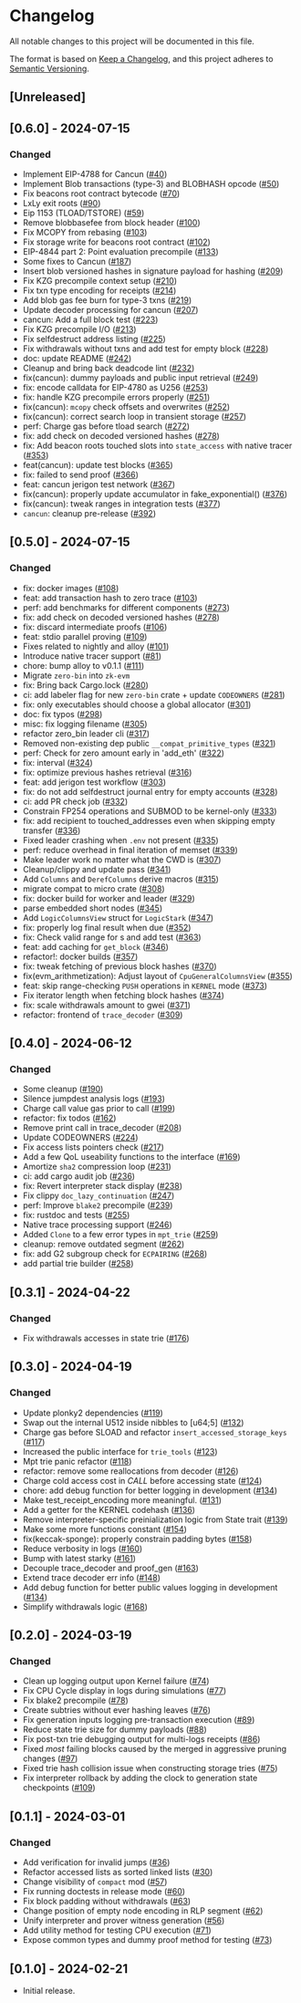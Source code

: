 # Changelog

All notable changes to this project will be documented in this file.

The format is based on [Keep a Changelog](https://keepachangelog.com/en/1.1.0/),
and this project adheres to [Semantic Versioning](https://semver.org/spec/v2.0.0.html).


## [Unreleased]

## [0.6.0] - 2024-07-15

### Changed
- Implement EIP-4788 for Cancun ([#40](https://github.com/0xPolygonZero/zk_evm/pull/40))
- Implement Blob transactions (type-3) and BLOBHASH opcode ([#50](https://github.com/0xPolygonZero/zk_evm/pull/50))
- Fix beacons root contract bytecode ([#70](https://github.com/0xPolygonZero/zk_evm/pull/70))
- LxLy exit roots ([#90](https://github.com/0xPolygonZero/zk_evm/pull/90))
- Eip 1153 (TLOAD/TSTORE) ([#59](https://github.com/0xPolygonZero/zk_evm/pull/59))
- Remove blobbasefee from block header ([#100](https://github.com/0xPolygonZero/zk_evm/pull/100))
- Fix MCOPY from rebasing ([#103](https://github.com/0xPolygonZero/zk_evm/pull/103))
- Fix storage write for beacons root contract ([#102](https://github.com/0xPolygonZero/zk_evm/pull/102))
- EIP-4844 part 2: Point evaluation precompile ([#133](https://github.com/0xPolygonZero/zk_evm/pull/133))
- Some fixes to Cancun ([#187](https://github.com/0xPolygonZero/zk_evm/pull/187))
- Insert blob versioned hashes in signature payload for hashing ([#209](https://github.com/0xPolygonZero/zk_evm/pull/209))
- Fix KZG precompile context setup ([#210](https://github.com/0xPolygonZero/zk_evm/pull/210))
- Fix txn type encoding for receipts ([#214](https://github.com/0xPolygonZero/zk_evm/pull/214))
- Add blob gas fee burn for type-3 txns ([#219](https://github.com/0xPolygonZero/zk_evm/pull/219))
- Update decoder processing for cancun ([#207](https://github.com/0xPolygonZero/zk_evm/pull/207))
- cancun: Add a full block test ([#223](https://github.com/0xPolygonZero/zk_evm/pull/223))
- Fix KZG precompile I/O ([#213](https://github.com/0xPolygonZero/zk_evm/pull/213))
- Fix selfdestruct address listing ([#225](https://github.com/0xPolygonZero/zk_evm/pull/225))
- Fix withdrawals without txns and add test for empty block ([#228](https://github.com/0xPolygonZero/zk_evm/pull/228))
- doc: update README ([#242](https://github.com/0xPolygonZero/zk_evm/pull/242))
- Cleanup and bring back deadcode lint ([#232](https://github.com/0xPolygonZero/zk_evm/pull/232))
- fix(cancun): dummy payloads and public input retrieval ([#249](https://github.com/0xPolygonZero/zk_evm/pull/249))
- fix: encode calldata for EIP-4780 as U256 ([#253](https://github.com/0xPolygonZero/zk_evm/pull/253))
- fix: handle KZG precompile errors properly ([#251](https://github.com/0xPolygonZero/zk_evm/pull/251))
- fix(cancun): `mcopy` check offsets and overwrites ([#252](https://github.com/0xPolygonZero/zk_evm/pull/252))
- fix(cancun): correct search loop in transient storage ([#257](https://github.com/0xPolygonZero/zk_evm/pull/257))
- perf: Charge gas before tload search ([#272](https://github.com/0xPolygonZero/zk_evm/pull/272))
- fix: add check on decoded versioned hashes ([#278](https://github.com/0xPolygonZero/zk_evm/pull/278))
- fix: Add beacon roots touched slots into `state_access` with native tracer ([#353](https://github.com/0xPolygonZero/zk_evm/pull/353))
- feat(cancun): update test blocks ([#365](https://github.com/0xPolygonZero/zk_evm/pull/365))
- fix: failed to send proof ([#366](https://github.com/0xPolygonZero/zk_evm/pull/366))
- feat: cancun jerigon test network ([#367](https://github.com/0xPolygonZero/zk_evm/pull/367))
- fix(cancun): properly update accumulator in fake_exponential() ([#376](https://github.com/0xPolygonZero/zk_evm/pull/376))
- fix(cancun): tweak ranges in integration tests ([#377](https://github.com/0xPolygonZero/zk_evm/pull/377))
- `cancun`: cleanup pre-release ([#392](https://github.com/0xPolygonZero/zk_evm/pull/392))

## [0.5.0] - 2024-07-15

### Changed
- fix: docker images ([#108](https://github.com/0xPolygonZero/zk_evm/pull/108))
- feat: add transaction hash to zero trace ([#103](https://github.com/0xPolygonZero/zk_evm/pull/103))
- perf: add benchmarks for different components ([#273](https://github.com/0xPolygonZero/zk_evm/pull/273))
- fix: add check on decoded versioned hashes ([#278](https://github.com/0xPolygonZero/zk_evm/pull/278))
- fix: discard intermediate proofs ([#106](https://github.com/0xPolygonZero/zk_evm/pull/106))
- feat: stdio parallel proving ([#109](https://github.com/0xPolygonZero/zk_evm/pull/109))
- Fixes related to nightly and alloy ([#101](https://github.com/0xPolygonZero/zk_evm/pull/101))
- Introduce native tracer support ([#81](https://github.com/0xPolygonZero/zk_evm/pull/81))
- chore: bump alloy to v0.1.1 ([#111](https://github.com/0xPolygonZero/zk_evm/pull/111))
- Migrate `zero-bin` into `zk-evm`
- fix: Bring back Cargo.lock ([#280](https://github.com/0xPolygonZero/zk_evm/pull/280))
- ci: add labeler flag for new `zero-bin` crate + update `CODEOWNERS` ([#281](https://github.com/0xPolygonZero/zk_evm/pull/281))
- fix: only executables should choose a global allocator ([#301](https://github.com/0xPolygonZero/zk_evm/pull/301))
- doc: fix typos ([#298](https://github.com/0xPolygonZero/zk_evm/pull/298))
- misc: fix logging filename ([#305](https://github.com/0xPolygonZero/zk_evm/pull/305))
- refactor zero_bin leader cli ([#317](https://github.com/0xPolygonZero/zk_evm/pull/317))
- Removed non-existing dep public `__compat_primitive_types` ([#321](https://github.com/0xPolygonZero/zk_evm/pull/321))
- perf: Check for zero amount early in 'add_eth' ([#322](https://github.com/0xPolygonZero/zk_evm/pull/322))
- fix: interval ([#324](https://github.com/0xPolygonZero/zk_evm/pull/324))
- fix: optimize previous hashes retrieval ([#316](https://github.com/0xPolygonZero/zk_evm/pull/316))
- feat: add jerigon test workflow ([#303](https://github.com/0xPolygonZero/zk_evm/pull/303))
- fix: do not add selfdestruct journal entry for empty accounts ([#328](https://github.com/0xPolygonZero/zk_evm/pull/328))
- ci: add PR check job ([#332](https://github.com/0xPolygonZero/zk_evm/pull/332))
- Constrain FP254 operations and SUBMOD to be kernel-only ([#333](https://github.com/0xPolygonZero/zk_evm/pull/333))
- fix: add recipient to touched_addresses even when skipping empty transfer ([#336](https://github.com/0xPolygonZero/zk_evm/pull/336))
- Fixed leader crashing when `.env` not present ([#335](https://github.com/0xPolygonZero/zk_evm/pull/335))
- perf: reduce overhead in final iteration of memset ([#339](https://github.com/0xPolygonZero/zk_evm/pull/339))
- Make leader work no matter what the CWD is ([#307](https://github.com/0xPolygonZero/zk_evm/pull/307))
- Cleanup/clippy and update pass ([#341](https://github.com/0xPolygonZero/zk_evm/pull/341))
- Add `Columns` and `DerefColumns` derive macros ([#315](https://github.com/0xPolygonZero/zk_evm/pull/315))
- migrate compat to micro crate ([#308](https://github.com/0xPolygonZero/zk_evm/pull/308))
- fix: docker build for worker and leader ([#329](https://github.com/0xPolygonZero/zk_evm/pull/329))
- parse embedded short nodes ([#345](https://github.com/0xPolygonZero/zk_evm/pull/345))
- Add `LogicColumnsView` struct for `LogicStark` ([#347](https://github.com/0xPolygonZero/zk_evm/pull/347))
- fix: properly log final result when due ([#352](https://github.com/0xPolygonZero/zk_evm/pull/352))
- fix: Check valid range for s and add test ([#363](https://github.com/0xPolygonZero/zk_evm/pull/363))
- feat: add caching for `get_block` ([#346](https://github.com/0xPolygonZero/zk_evm/pull/346))
- refactor!: docker builds ([#357](https://github.com/0xPolygonZero/zk_evm/pull/357))
- fix: tweak fetching of previous block hashes ([#370](https://github.com/0xPolygonZero/zk_evm/pull/370))
- fix(evm_arithmetization): Adjust layout of `CpuGeneralColumnsView` ([#355](https://github.com/0xPolygonZero/zk_evm/pull/355))
- feat: skip range-checking `PUSH` operations in `KERNEL` mode ([#373](https://github.com/0xPolygonZero/zk_evm/pull/373))
- Fix iterator length when fetching block hashes ([#374](https://github.com/0xPolygonZero/zk_evm/pull/374))
- fix: scale withdrawals amount to gwei ([#371](https://github.com/0xPolygonZero/zk_evm/pull/371))
- refactor: frontend of `trace_decoder` ([#309](https://github.com/0xPolygonZero/zk_evm/pull/309))


## [0.4.0] - 2024-06-12

### Changed
- Some cleanup ([#190](https://github.com/0xPolygonZero/zk_evm/pull/190))
- Silence jumpdest analysis logs ([#193](https://github.com/0xPolygonZero/zk_evm/pull/193))
- Charge call value gas prior to call ([#199](https://github.com/0xPolygonZero/zk_evm/pull/199))
- refactor: fix todos ([#162](https://github.com/0xPolygonZero/zk_evm/pull/162))
- Remove print call in trace_decoder ([#208](https://github.com/0xPolygonZero/zk_evm/pull/208))
- Update CODEOWNERS ([#224](https://github.com/0xPolygonZero/zk_evm/pull/224))
- Fix access lists pointers check ([#217](https://github.com/0xPolygonZero/zk_evm/pull/217))
- Add a few QoL useability functions to the interface ([#169](https://github.com/0xPolygonZero/zk_evm/pull/169))
- Amortize `sha2` compression loop ([#231](https://github.com/0xPolygonZero/zk_evm/pull/231))
- ci: add cargo audit job ([#236](https://github.com/0xPolygonZero/zk_evm/pull/236))
- fix: Revert interpreter stack display ([#238](https://github.com/0xPolygonZero/zk_evm/pull/238))
- Fix clippy `doc_lazy_continuation` ([#247](https://github.com/0xPolygonZero/zk_evm/pull/247))
- perf: Improve `blake2` precompile ([#239](https://github.com/0xPolygonZero/zk_evm/pull/239))
- fix: rustdoc and tests ([#255](https://github.com/0xPolygonZero/zk_evm/pull/255))
- Native trace processing support ([#246](https://github.com/0xPolygonZero/zk_evm/pull/246))
- Added `Clone` to a few error types in `mpt_trie` ([#259](https://github.com/0xPolygonZero/zk_evm/pull/259))
- cleanup: remove outdated segment ([#262](https://github.com/0xPolygonZero/zk_evm/pull/262))
- fix: add G2 subgroup check for `ECPAIRING` ([#268](https://github.com/0xPolygonZero/zk_evm/pull/268))
- add partial trie builder ([#258](https://github.com/0xPolygonZero/zk_evm/pull/258))

## [0.3.1] - 2024-04-22

### Changed
- Fix withdrawals accesses in state trie ([#176](https://github.com/0xPolygonZero/zk_evm/pull/176))

## [0.3.0] - 2024-04-19

### Changed
- Update plonky2 dependencies ([#119](https://github.com/0xPolygonZero/zk_evm/pull/119))
- Swap out the internal U512 inside nibbles to [u64;5] ([#132](https://github.com/0xPolygonZero/zk_evm/pull/132))
- Charge gas before SLOAD and refactor `insert_accessed_storage_keys` ([#117](https://github.com/0xPolygonZero/zk_evm/pull/117))
- Increased the public interface for `trie_tools` ([#123](https://github.com/0xPolygonZero/zk_evm/pull/123))
- Mpt trie panic refactor  ([#118](https://github.com/0xPolygonZero/zk_evm/pull/118))
- refactor: remove some reallocations from decoder ([#126](https://github.com/0xPolygonZero/zk_evm/pull/126))
- Charge cold access cost in *CALL* before accessing state ([#124](https://github.com/0xPolygonZero/zk_evm/pull/124))
- chore: add debug function for better logging in development ([#134](https://github.com/0xPolygonZero/zk_evm/pull/134))
- Make test_receipt_encoding more meaningful. ([#131](https://github.com/0xPolygonZero/zk_evm/pull/131))
- Add a getter for the KERNEL codehash ([#136](https://github.com/0xPolygonZero/zk_evm/pull/136))
- Remove interpreter-specific preinialization logic from State trait ([#139](https://github.com/0xPolygonZero/zk_evm/pull/139))
- Make some more functions constant ([#154](https://github.com/0xPolygonZero/zk_evm/pull/154))
- fix(keccak-sponge): properly constrain padding bytes ([#158](https://github.com/0xPolygonZero/zk_evm/pull/158))
- Reduce verbosity in logs ([#160](https://github.com/0xPolygonZero/zk_evm/pull/160))
- Bump with latest starky ([#161](https://github.com/0xPolygonZero/zk_evm/pull/161))
- Decouple trace_decoder and proof_gen ([#163](https://github.com/0xPolygonZero/zk_evm/pull/163))
- Extend trace decoder err info ([#148](https://github.com/0xPolygonZero/zk_evm/pull/148))
- Add debug function for better public values logging in development ([#134](https://github.com/0xPolygonZero/zk_evm/pull/134))
- Simplify withdrawals logic ([#168](https://github.com/0xPolygonZero/zk_evm/pull/168))

## [0.2.0] - 2024-03-19

### Changed
- Clean up logging output upon Kernel failure ([#74](https://github.com/0xPolygonZero/zk_evm/pull/74))
- Fix CPU Cycle display in logs during simulations ([#77](https://github.com/0xPolygonZero/zk_evm/pull/77))
- Fix blake2 precompile ([#78](https://github.com/0xPolygonZero/zk_evm/pull/78))
- Create subtries without ever hashing leaves ([#76](https://github.com/0xPolygonZero/zk_evm/pull/76))
- Fix generation inputs logging pre-transaction execution ([#89](https://github.com/0xPolygonZero/zk_evm/pull/89))
- Reduce state trie size for dummy payloads ([#88](https://github.com/0xPolygonZero/zk_evm/pull/88))
- Fix post-txn trie debugging output for multi-logs receipts ([#86](https://github.com/0xPolygonZero/zk_evm/pull/86))
- Fixed *most* failing blocks caused by the merged in aggressive pruning changes ([#97](https://github.com/0xPolygonZero/zk_evm/pull/97))
- Fixed trie hash collision issue when constructing storage tries ([#75](https://github.com/0xPolygonZero/zk_evm/pull/75))
- Fix interpreter rollback by adding the clock to generation state checkpoints ([#109](https://github.com/0xPolygonZero/zk_evm/pull/109))

## [0.1.1] - 2024-03-01

### Changed
- Add verification for invalid jumps ([#36](https://github.com/0xPolygonZero/zk_evm/pull/36))
- Refactor accessed lists as sorted linked lists ([#30](https://github.com/0xPolygonZero/zk_evm/pull/30))
- Change visibility of `compact` mod ([#57](https://github.com/0xPolygonZero/zk_evm/pull/57))
- Fix running doctests in release mode ([#60](https://github.com/0xPolygonZero/zk_evm/pull/60))
- Fix block padding without withdrawals ([#63](https://github.com/0xPolygonZero/zk_evm/pull/63))
- Change position of empty node encoding in RLP segment ([#62](https://github.com/0xPolygonZero/zk_evm/pull/62))
- Unify interpreter and prover witness generation ([#56](https://github.com/0xPolygonZero/zk_evm/pull/56))
- Add utility method for testing CPU execution ([#71](https://github.com/0xPolygonZero/zk_evm/pull/71))
- Expose common types and dummy proof method for testing ([#73](https://github.com/0xPolygonZero/zk_evm/pull/73))

## [0.1.0] - 2024-02-21
* Initial release.
